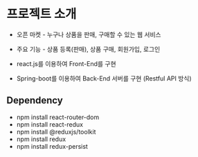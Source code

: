 # 프로젝트 소개

- 오픈 마켓 - 누구나 상품을 판매, 구매할 수 있는 웹 서비스
- 주요 기능 - 상품 등록(판매), 상품 구매, 회원가입, 로그인

- react.js를 이용하여 Front-End를 구현
- Spring-boot를 이용하여 Back-End 서버를 구현 (Restful API 방식)

## Dependency

- npm install react-router-dom
- npm install react-redux
- npm install @reduxjs/toolkit
- npm install redux
- npm install redux-persist
